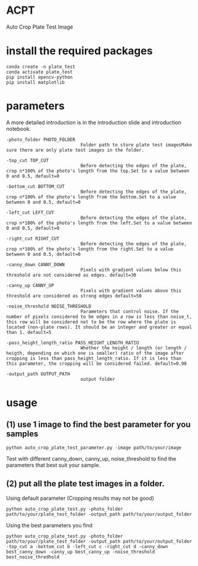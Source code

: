 # ACPT
Auto Crop Plate Test Image

# install the required packages
```
conda create -n plate_test
conda activate plate_test
pip install opencv-python 
pip install matplotlib
```


# parameters
A more detailed introduction is in the introduction slide and introduction notebook.
```
-photo_folder PHOTO_FOLDER  
                            Folder path to store plate test imagesMake sure there are only plate test images in the folder.

-top_cut TOP_CUT            
                            Before detecting the edges of the plate, crop n*100% of the photo's length from the top.Set to a value between 0 and 0.5, default=0

-bottom_cut BOTTOM_CUT      
                            Before detecting the edges of the plate, crop n*100% of the photo's length from the bottom.Set to a value between 0 and 0.5, default=0

-left_cut LEFT_CUT          
                            Before detecting the edges of the plate, crop n*100% of the photo's length from the left.Set to a value between 0 and 0.5, default=0

-right_cut RIGHT_CUT        
                            Before detecting the edges of the plate, crop n*100% of the photo's length from the right.Set to a value between 0 and 0.5, default=0

-canny_down CANNY_DOWN      
                            Pixels with gradient values below this threshold are not considered as edges. default=30

-canny_up CANNY_UP          
                            Pixels with gradient values above this threshold are considered as strong edges default=50

-noise_threshold NOISE_THRESHOLD    
                            Parameters that control noise. If the number of pixels considered to be edges in a row is less than noise_t, this row will be considered not to be the row where the plate is located (non-plate rows). It should be an integer and greater or equal than 1. default=5

-pass_height_length_ratio PASS_HEIGHT_LENGTH_RATIO  
                            Whether the height / length (or length / heigth, depending on which one is smaller) ratio of the image after cropping is less than pass_height_length_ratio. If it is less than this parameter, the cropping will be considered failed. default=0.98

-output_path OUTPUT_PATH 
                            output folder

```

# usage
## (1) use 1 image to find the best parameter for you samples
```
python auto_crop_plate_test_parameter.py -image path/to/your/image 
```
Test with different canny_down, canny_up, noise_threshold to find the parameters that best suit your sample.


## (2) put all the plate test images in a folder.

Using default parameter (Cropping results may not be good)
```
python auto_crop_plate_test.py -photo_folder path/to/your/plate_test_folder -output_path path/to/your/output_folder
```

Using the best parameters you find
```
python auto_crop_plate_test.py -photo_folder path/to/your/plate_test_folder -output_path path/to/your/output_folder -top_cut a -bottom_cut b -left_cut c -right_cut d -canny_down best_canny_down -canny_up best_canny_up -noise_threshold best_noise_thredhold
```








